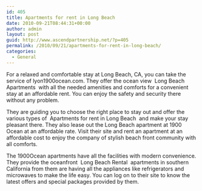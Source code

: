 ```yaml
---
id: 405
title: Apartments for rent in Long Beach
date: 2010-09-21T08:44:31+00:00
author: admin
layout: post
guid: http://www.ascendpartnership.net/?p=405
permalink: /2010/09/21/apartments-for-rent-in-long-beach/
categories:
  - General
---
```

For a relaxed and comfortable stay at Long Beach, CA, you can take the service of lyon1900ocean.com. They offer the ocean view &nbsp;Long Beach Apartments&nbsp; with all the needed amenities and comforts for a convenient stay at an affordable rent. You can enjoy the safety and security there without any problem.

They are guiding you to choose the right place to stay out and offer the various types of &nbsp;Apartments for rent in Long Beach&nbsp; and make your stay pleasant there. They also lease out the Long Beach apartment at 1900 Ocean at an affordable rate. Visit their site and rent an apartment at an affordable cost to enjoy the company of stylish beach front community with all comforts.

The 1900Ocean apartments have all the facilities with modern convenience. They provide the oceanfront &nbsp;Long Beach Rental&nbsp; apartments in southern California from them are having all the appliances like refrigerators and microwaves to make the life easy. You can log on to their site to know the latest offers and special packages provided by them.